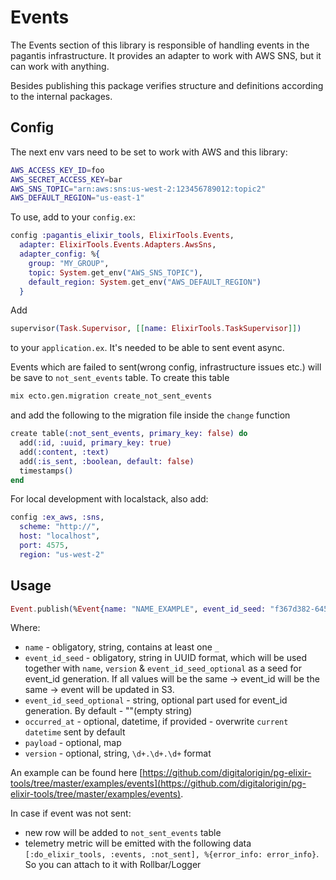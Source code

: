 # Events

The Events section of this library is responsible of handling events in the pagantis infrastructure. It provides an adapter to work with AWS SNS, but it can work with anything.

Besides publishing this package verifies structure and definitions according to the internal packages.

## Config

The next env vars need to be set to work with AWS and this library:

```bash
AWS_ACCESS_KEY_ID=foo
AWS_SECRET_ACCESS_KEY=bar
AWS_SNS_TOPIC="arn:aws:sns:us-west-2:123456789012:topic2"
AWS_DEFAULT_REGION="us-east-1"
```

To use, add to your `config.ex`:

```elixir
config :pagantis_elixir_tools, ElixirTools.Events,
  adapter: ElixirTools.Events.Adapters.AwsSns,
  adapter_config: %{
    group: "MY_GROUP",
    topic: System.get_env("AWS_SNS_TOPIC"),
    default_region: System.get_env("AWS_DEFAULT_REGION")
  }
```

Add
```elixir
supervisor(Task.Supervisor, [[name: ElixirTools.TaskSupervisor]])
```
to your `application.ex`. It's needed to be able to sent event async.

Events which are failed to sent(wrong config, infrastructure issues etc.) will be save to `not_sent_events` table. 
To create this table
```bash
mix ecto.gen.migration create_not_sent_events
```

and add the following to the migration file inside the `change` function
```elixir
create table(:not_sent_events, primary_key: false) do
  add(:id, :uuid, primary_key: true)
  add(:content, :text)
  add(:is_sent, :boolean, default: false)
  timestamps()
end
```


For local development with localstack, also add:

```elixir
config :ex_aws, :sns,
  scheme: "http://",
  host: "localhost",
  port: 4575,
  region: "us-west-2"
```

## Usage
```elixir
Event.publish(%Event{name: "NAME_EXAMPLE", event_id_seed: "f367d382-6452-435c-ad83-3477bd530349", payload: %{key: "value"}, version: "1.0.0"}
```
Where:
* `name` - obligatory, string, contains at least one `_`
* `event_id_seed` - obligatory, string in UUID format, which will be used together with `name`, `version` & `event_id_seed_optional` as a seed for event_id generation. 
If all values will be the same -> event_id will be the same -> event will be updated in S3.
* `event_id_seed_optional` - string, optional part used for event_id generation. By default - ""(empty string)
* `occurred_at` - optional, datetime, if provided - overwrite `current datetime` sent by default
* `payload` - optional, map
* `version` - optional, string, `\d+.\d+.\d+` format

An example can be found here [https://github.com/digitalorigin/pg-elixir-tools/tree/master/examples/events](https://github.com/digitalorigin/pg-elixir-tools/tree/master/examples/events).

In case if event was not sent:
* new row will be added to `not_sent_events` table
* telemetry metric will be emitted with the following data `[:do_elixir_tools, :events, :not_sent], %{error_info: error_info}`. So you can attach to it with Rollbar/Logger